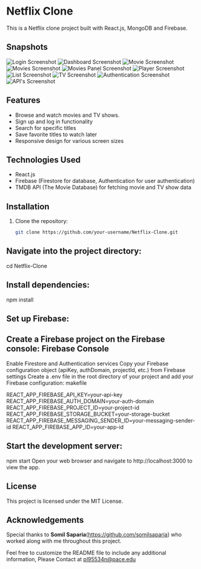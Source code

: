# Netflix Clone

This is a Netflix clone project built with React.js, MongoDB and Firebase.

## Snapshots
![Login Screenshot](https://github.com/pariva123/Netflix-Clone/blob/9728b936725bff11144a4a69c795f5eab3cc8636/Login%20Page.png "Login Panel")
![Dashboard Screenshot](https://github.com/pariva123/Netflix-Clone/blob/9728b936725bff11144a4a69c795f5eab3cc8636/Dashboard.png "Dashboard Panel")
![Movie Screenshot](https://github.com/pariva123/Netflix-Clone/blob/9728b936725bff11144a4a69c795f5eab3cc8636/Movie.png "Movie Panel")
![Movies Screenshot](https://github.com/pariva123/Netflix-Clone/blob/9728b936725bff11144a4a69c795f5eab3cc8636/Movies%20Category(Action).png "Movies Panel")
![Movies Panel Screenshot](https://github.com/pariva123/Netflix-Clone/blob/9728b936725bff11144a4a69c795f5eab3cc8636/Movies.png "Movies Panel")
![Player Screenshot](https://github.com/pariva123/Netflix-Clone/blob/9728b936725bff11144a4a69c795f5eab3cc8636/Player.png "Player Panel")
![List Screenshot](https://github.com/pariva123/Netflix-Clone/blob/9728b936725bff11144a4a69c795f5eab3cc8636/my_list.png "List Panel")
![TV Screenshot](https://github.com/pariva123/Netflix-Clone/blob/9728b936725bff11144a4a69c795f5eab3cc8636/tv.png "TV Panel")
![Authentication Screenshot](https://github.com/pariva123/Netflix-Clone/blob/9728b936725bff11144a4a69c795f5eab3cc8636/Authentication%20Firebase.png "Authentication Panel")
![API's Screenshot](https://github.com/pariva123/Netflix-Clone/blob/9728b936725bff11144a4a69c795f5eab3cc8636/API's.png "API's")

## Features

- Browse and watch movies and TV shows.
- Sign up and log in functionality
- Search for specific titles
- Save favorite titles to watch later
- Responsive design for various screen sizes

## Technologies Used

- React.js
- Firebase (Firestore for database, Authentication for user authentication)
- TMDB API (The Movie Database) for fetching movie and TV show data

## Installation

1. Clone the repository:
   ```sh
   git clone https://github.com/your-username/Netflix-Clone.git

## Navigate into the project directory:

cd Netflix-Clone

## Install dependencies:

npm install

## Set up Firebase:

## Create a Firebase project on the Firebase console: Firebase Console

Enable Firestore and Authentication services
Copy your Firebase configuration object (apiKey, authDomain, projectId, etc.) from Firebase settings
Create a .env file in the root directory of your project and add your Firebase configuration:
makefile

REACT_APP_FIREBASE_API_KEY=your-api-key
REACT_APP_FIREBASE_AUTH_DOMAIN=your-auth-domain
REACT_APP_FIREBASE_PROJECT_ID=your-project-id
REACT_APP_FIREBASE_STORAGE_BUCKET=your-storage-bucket
REACT_APP_FIREBASE_MESSAGING_SENDER_ID=your-messaging-sender-id
REACT_APP_FIREBASE_APP_ID=your-app-id

## Start the development server:

npm start
Open your web browser and navigate to http://localhost:3000 to view the app.

## License
This project is licensed under the MIT License.

## Acknowledgements

Special thanks to **Somil Saparia**(https://github.com/somilsaparia) who worked along with me throughout this project.

Feel free to customize the README file to include any additional information, Please Contact at pl95534n@pace.edu
